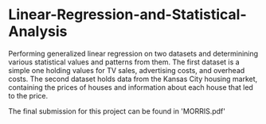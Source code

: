 # Linear-Regression-and-Statistical-Analysis

Performing generalized linear regression on two datasets and determinining various statistical values and patterns from them. The first
dataset is a simple one holding values for TV sales, advertising costs, and overhead costs. The second dataset holds data from the Kansas
City housing market, containing the prices of houses and information about each house that led to the price.

The final submission for this project can be found in 'MORRIS.pdf'
